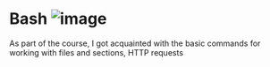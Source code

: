# Bash ![image](https://github.com/yanabystrova/Bash/assets/142596973/bcd113c4-383f-4c3a-8af0-91cad43372bc)
As part of the course, I got acquainted with the basic commands for working with files and sections, HTTP requests
